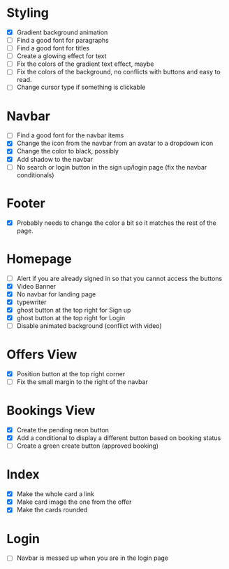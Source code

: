 # Styling
- [x] Gradient background animation
- [ ] Find a good font for paragraphs
- [ ] Find a good font for titles
- [ ] Create a glowing effect for text
- [ ] Fix the colors of the gradient text effect, maybe
- [ ] Fix the colors of the background, no conflicts with buttons and easy to read.
- [ ] Change cursor type if something is clickable

# Navbar
- [ ] Find a good font for the navbar items
- [x] Change the icon from the navbar from an avatar to a dropdown icon
- [x] Change the color to black, possibly
- [x] Add shadow to the navbar
- [ ] No search or login button in the sign up/login page (fix the navbar conditionals)

# Footer
- [x] Probably needs to change the color a bit so it matches the rest of the page.

# Homepage
- [ ] Alert if you are already signed in so that you cannot access the buttons
- [x] Video Banner
- [x] No navbar for landing page
- [x] typewriter
- [x] ghost button at the top right for Sign up
- [x] ghost button at the top right for Login
- [ ] Disable animated background (conflict with video)

# Offers View
- [x] Position button at the top right corner
- [ ] Fix the small margin to the right of the navbar

# Bookings View
- [x] Create the pending neon button
- [x] Add a conditional to display a different button based on booking status
- [ ] Create a green create button (approved booking)

# Index
- [x] Make the whole card a link
- [x] Make card image the one from the offer
- [x] Make the cards rounded

# Login
- [ ] Navbar is messed up when you are in the login page
